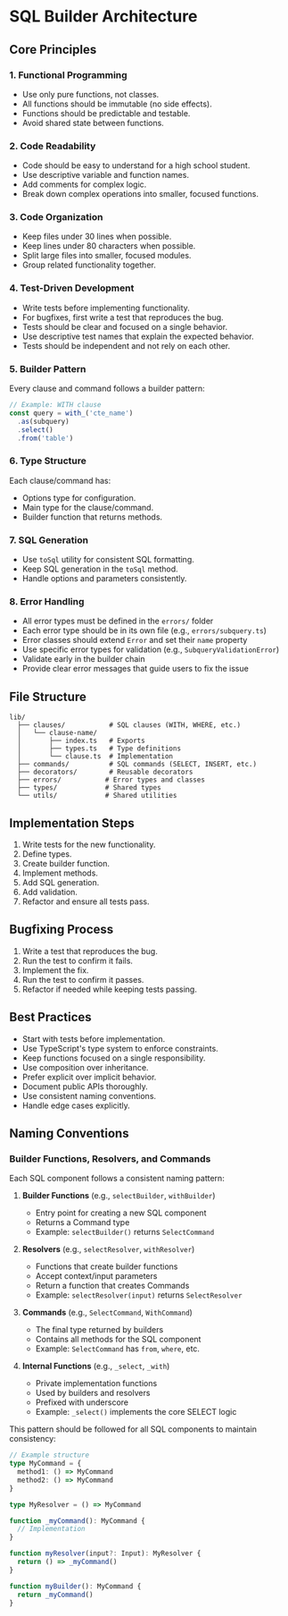 # SQL Builder Architecture

## Core Principles

### 1. Functional Programming
- Use only pure functions, not classes.
- All functions should be immutable (no side effects).
- Functions should be predictable and testable.
- Avoid shared state between functions.

### 2. Code Readability
- Code should be easy to understand for a high school student.
- Use descriptive variable and function names.
- Add comments for complex logic.
- Break down complex operations into smaller, focused functions.

### 3. Code Organization
- Keep files under 30 lines when possible.
- Keep lines under 80 characters when possible.
- Split large files into smaller, focused modules.
- Group related functionality together.

### 4. Test-Driven Development
- Write tests before implementing functionality.
- For bugfixes, first write a test that reproduces the bug.
- Tests should be clear and focused on a single behavior.
- Use descriptive test names that explain the expected behavior.
- Tests should be independent and not rely on each other.

### 5. Builder Pattern
Every clause and command follows a builder pattern:
```typescript
// Example: WITH clause
const query = with_('cte_name')
  .as(subquery)
  .select()
  .from('table')
```

### 6. Type Structure
Each clause/command has:
- Options type for configuration.
- Main type for the clause/command.
- Builder function that returns methods.

### 7. SQL Generation
- Use `toSql` utility for consistent SQL formatting.
- Keep SQL generation in the `toSql` method.
- Handle options and parameters consistently.

### 8. Error Handling
- All error types must be defined in the `errors/` folder
- Each error type should be in its own file (e.g., `errors/subquery.ts`)
- Error classes should extend `Error` and set their `name` property
- Use specific error types for validation (e.g., `SubqueryValidationError`)
- Validate early in the builder chain
- Provide clear error messages that guide users to fix the issue

## File Structure
```
lib/
  ├── clauses/           # SQL clauses (WITH, WHERE, etc.)
  │   └── clause-name/
  │       ├── index.ts   # Exports
  │       ├── types.ts   # Type definitions
  │       └── clause.ts  # Implementation
  ├── commands/          # SQL commands (SELECT, INSERT, etc.)
  ├── decorators/        # Reusable decorators
  ├── errors/           # Error types and classes
  ├── types/            # Shared types
  └── utils/            # Shared utilities
```

## Implementation Steps
1. Write tests for the new functionality.
2. Define types.
3. Create builder function.
4. Implement methods.
5. Add SQL generation.
6. Add validation.
7. Refactor and ensure all tests pass.

## Bugfixing Process
1. Write a test that reproduces the bug.
2. Run the test to confirm it fails.
3. Implement the fix.
4. Run the test to confirm it passes.
5. Refactor if needed while keeping tests passing.

## Best Practices
- Start with tests before implementation.
- Use TypeScript's type system to enforce constraints.
- Keep functions focused on a single responsibility.
- Use composition over inheritance.
- Prefer explicit over implicit behavior.
- Document public APIs thoroughly.
- Use consistent naming conventions.
- Handle edge cases explicitly.

## Naming Conventions

### Builder Functions, Resolvers, and Commands
Each SQL component follows a consistent naming pattern:

1. **Builder Functions** (e.g., `selectBuilder`, `withBuilder`)
   - Entry point for creating a new SQL component
   - Returns a Command type
   - Example: `selectBuilder()` returns `SelectCommand`

2. **Resolvers** (e.g., `selectResolver`, `withResolver`)
   - Functions that create builder functions
   - Accept context/input parameters
   - Return a function that creates Commands
   - Example: `selectResolver(input)` returns `SelectResolver`

3. **Commands** (e.g., `SelectCommand`, `WithCommand`)
   - The final type returned by builders
   - Contains all methods for the SQL component
   - Example: `SelectCommand` has `from`, `where`, etc.

4. **Internal Functions** (e.g., `_select`, `_with`)
   - Private implementation functions
   - Used by builders and resolvers
   - Prefixed with underscore
   - Example: `_select()` implements the core SELECT logic

This pattern should be followed for all SQL components to maintain consistency:
```typescript
// Example structure
type MyCommand = {
  method1: () => MyCommand
  method2: () => MyCommand
}

type MyResolver = () => MyCommand

function _myCommand(): MyCommand {
  // Implementation
}

function myResolver(input?: Input): MyResolver {
  return () => _myCommand()
}

function myBuilder(): MyCommand {
  return _myCommand()
}
```  